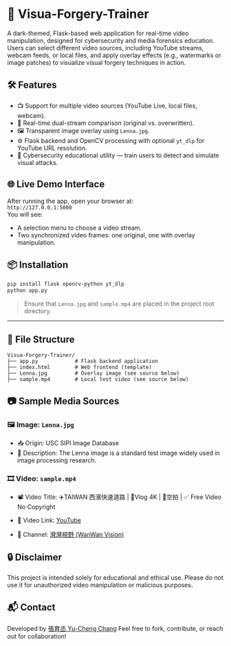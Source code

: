 # 🧩 Visua-Forgery-Trainer

A dark-themed, Flask-based web application for real-time video manipulation, designed for cybersecurity and media forensics education.  
Users can select different video sources, including YouTube streams, webcam feeds, or local files, and apply overlay effects (e.g., watermarks or image patches) to visualize visual forgery techniques in action.

## 🛠️ Features

- 📺 Support for multiple video sources (YouTube Live, local files, webcam).
- 🧠 Real-time dual-stream comparison (original vs. overwritten).
- 🖼️ Transparent image overlay using `Lenna.jpg`.
- ⚙️ Flask backend and OpenCV processing with optional `yt_dlp` for YouTube URL resolution.
- 👾 Cybersecurity educational utility — train users to detect and simulate visual attacks.

## 🌐 Live Demo Interface

After running the app, open your browser at:  
`http://127.0.0.1:5000`  
You will see:
- A selection menu to choose a video stream.
- Two synchronized video frames: one original, one with overlay manipulation.


## 📦 Installation

```bash
pip install flask opencv-python yt_dlp
python app.py
```
> Ensure that `Lenna.jpg` and `sample.mp4` are placed in the project root directory.

---

## 📁 File Structure

```
Visua-Forgery-Trainer/
├── app.py            # Flask backend application
├── index.html        # Web frontend (template)
├── Lenna.jpg         # Overlay image (see source below)
├── sample.mp4        # Local test video (see source below)

```

## 📷 Sample Media Sources

### 🖼️ Image: `Lenna.jpg`

- 📥 Origin: USC SIPI Image Database
- 📄 Description: The Lenna image is a standard test image widely used in image processing research.

### 🎞️ Video: `sample.mp4`

- 📽️ Video Title: ✈️TAIWAN 西濱快速道路 | 🎦Vlog 4K | 🚀空拍 | ✅ Free Video No Copyright

- 🔗 Video Link: [YouTube](https://youtu.be/emTnMfRuE-8?si=tTn1LnP8GFSOhu4n)

- 📡 Channel: [灣灣視野 (WanWan Vision)](https://www.youtube.com/@%E7%81%A3%E7%81%A3%E8%A6%96%E9%87%8E)

## 🔒 Disclaimer

This project is intended solely for educational and ethical use. Please do not use it for unauthorized video manipulation or malicious purposes.

## 📬 Contact

Developed by [張育丞 Yu-Cheng Chang](https://github.com/yucheng0208)
Feel free to fork, contribute, or reach out for collaboration!